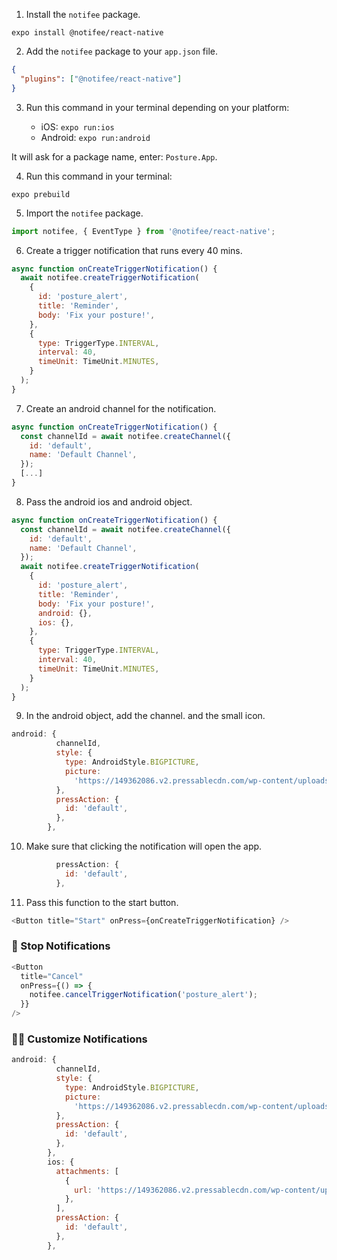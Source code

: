 1. Install the `notifee` package.

```shell
expo install @notifee/react-native
```

2. Add the `notifee` package to your `app.json` file.

```json
{
  "plugins": ["@notifee/react-native"]
}
```

3. Run this command in your terminal depending on your platform:

   - iOS: `expo run:ios`
   - Android: `expo run:android`

It will ask for a package name, enter: `Posture.App`.

4. Run this command in your terminal:

```shell
expo prebuild
```

5. Import the `notifee` package.

```js
import notifee, { EventType } from '@notifee/react-native';
```

6. Create a trigger notification that runs every 40 mins.

```js
async function onCreateTriggerNotification() {
  await notifee.createTriggerNotification(
    {
      id: 'posture_alert',
      title: 'Reminder',
      body: 'Fix your posture!',
    },
    {
      type: TriggerType.INTERVAL,
      interval: 40,
      timeUnit: TimeUnit.MINUTES,
    }
  );
}
```

7. Create an android channel for the notification.

```js
async function onCreateTriggerNotification() {
  const channelId = await notifee.createChannel({
    id: 'default',
    name: 'Default Channel',
  });
  [...]
}
```

8. Pass the android ios and android object.

```js
async function onCreateTriggerNotification() {
  const channelId = await notifee.createChannel({
    id: 'default',
    name: 'Default Channel',
  });
  await notifee.createTriggerNotification(
    {
      id: 'posture_alert',
      title: 'Reminder',
      body: 'Fix your posture!',
      android: {},
      ios: {},
    },
    {
      type: TriggerType.INTERVAL,
      interval: 40,
      timeUnit: TimeUnit.MINUTES,
    }
  );
}
```

9. In the android object, add the channel. and the small icon.

```js
android: {
          channelId,
          style: {
            type: AndroidStyle.BIGPICTURE,
            picture:
              'https://149362086.v2.pressablecdn.com/wp-content/uploads/2019/12/healthy-posture.jpg',
          },
          pressAction: {
            id: 'default',
          },
        },
```

10. Make sure that clicking the notification will open the app.

```js
          pressAction: {
            id: 'default',
          },
```

11. Pass this function to the start button.

```js
<Button title="Start" onPress={onCreateTriggerNotification} />
```

### 🍋 Stop Notifications

```js
<Button
  title="Cancel"
  onPress={() => {
    notifee.cancelTriggerNotification('posture_alert');
  }}
/>
```

### 🤼‍♂️ Customize Notifications

```js
android: {
          channelId,
          style: {
            type: AndroidStyle.BIGPICTURE,
            picture:
              'https://149362086.v2.pressablecdn.com/wp-content/uploads/2019/12/healthy-posture.jpg',
          },
          pressAction: {
            id: 'default',
          },
        },
        ios: {
          attachments: [
            {
              url: 'https://149362086.v2.pressablecdn.com/wp-content/uploads/2019/12/healthy-posture.jpg',
            },
          ],
          pressAction: {
            id: 'default',
          },
        },
```
